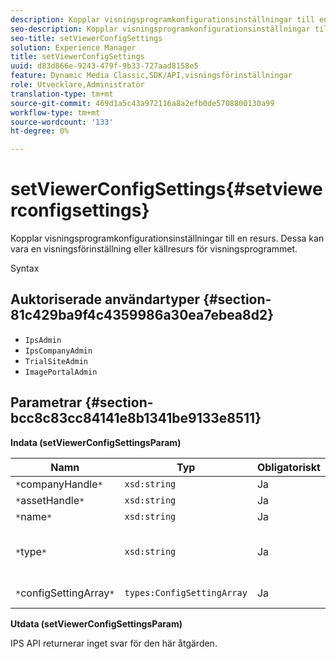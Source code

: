 ```yaml
---
description: Kopplar visningsprogramkonfigurationsinställningar till en resurs. Dessa kan vara en visningsförinställning eller källresurs för visningsprogrammet.
seo-description: Kopplar visningsprogramkonfigurationsinställningar till en resurs. Dessa kan vara en visningsförinställning eller källresurs för visningsprogrammet.
seo-title: setViewerConfigSettings
solution: Experience Manager
title: setViewerConfigSettings
uuid: d83d866e-9243-479f-9b33-727aad8158e5
feature: Dynamic Media Classic,SDK/API,visningsförinställningar
role: Utvecklare,Administratör
translation-type: tm+mt
source-git-commit: 469d1a5c43a972116a8a2efb0de5708800130a99
workflow-type: tm+mt
source-wordcount: '133'
ht-degree: 0%

---
```



# setViewerConfigSettings{#setviewerconfigsettings}

Kopplar visningsprogramkonfigurationsinställningar till en resurs. Dessa kan vara en visningsförinställning eller källresurs för visningsprogrammet.

Syntax

## Auktoriserade användartyper {#section-81c429ba9f4c4359986a30ea7ebea8d2}

* `IpsAdmin`
* `IpsCompanyAdmin`
* `TrialSiteAdmin`
* `ImagePortalAdmin`

## Parametrar {#section-bcc8c83cc84141e8b1341be9133e8511}

**Indata (setViewerConfigSettingsParam)**

| Namn | Typ | Obligatoriskt | Beskrivning |
|---|---|---|---|
| `*`companyHandle`*` | `xsd:string` | Ja | Handla till företaget. |
| `*`assetHandle`*` | `xsd:string` | Ja | Resurshandtag. |
| `*`name`*` | `xsd:string` | Ja | Resursnamn. |
| `*`type`*` | `xsd:string` | Ja | Den typ av resurs som du vill använda visningsprogramkonfigurationen på. |
| `*`configSettingArray`*` | `types:ConfigSettingArray` | Ja | Arrayen `ConfigSettings` som används för resursen. |

**Utdata (setViewerConfigSettingsParam)**

IPS API returnerar inget svar för den här åtgärden.
